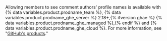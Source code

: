 Allowing members to see comment authors' profile names is available with {% data variables.product.prodname_team %}, {% data variables.product.prodname_ghe_server %} 2.18+,{% ifversion ghae %} {% data variables.product.prodname_ghe_managed %},{% endif %} and {% data variables.product.prodname_ghe_cloud %}. For more information, see "[GitHub's products](/articles/githubs-products)."
